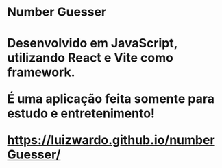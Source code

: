 <h1> Number Guesser <h1/>

Desenvolvido em JavaScript, utilizando React e Vite como framework.

É uma aplicação feita somente para estudo e entretenimento!

https://luizwardo.github.io/numberGuesser/
